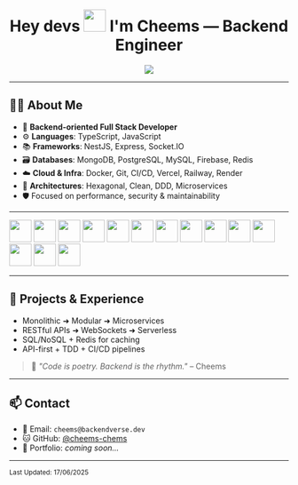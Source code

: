 <h1 align="center">Hey devs <img src="https://emojis.slackmojis.com/emojis/images/1577305505/7373/hand_wave.gif" width="40"/> I'm Cheems — Backend Engineer</h1>

<p align="center">
  <img src="https://readme-typing-svg.herokuapp.com?font=Fira+Code&pause=1000&color=00F7C1&center=true&width=500&lines=Backend+Developer+%7C+API+Architect;Node.js+%7C+NestJS+%7C+TypeScript+lover;MongoDB,+PostgreSQL,+MySQL,+Redis;Clean+Code+%7C+SOLID+%7C+DDD+%7C+Hexagonal+Architecture;Welcome+to+my+backend+terminal!">
</p>

---

## 👨‍💻 About Me

- 🧠 **Backend-oriented Full Stack Developer**
- ⚙️ **Languages**: TypeScript, JavaScript
- 📚 **Frameworks**: NestJS, Express, Socket.IO
- 🗃️ **Databases**: MongoDB, PostgreSQL, MySQL, Firebase, Redis
- ☁️ **Cloud & Infra**: Docker, Git, CI/CD, Vercel, Railway, Render
- 🧱 **Architectures**: Hexagonal, Clean, DDD, Microservices
- 🛡️ Focused on performance, security & maintainability

---

<!-- Languages -->
<img src="https://cdn.jsdelivr.net/gh/devicons/devicon/icons/typescript/typescript-original.svg" width="40"/>
<img src="https://cdn.jsdelivr.net/gh/devicons/devicon/icons/javascript/javascript-original.svg" width="40"/>

<!-- Backend -->
<img src="https://cdn.jsdelivr.net/gh/devicons/devicon/icons/nodejs/nodejs-original.svg" width="40"/>
<img src="https://cdn.jsdelivr.net/gh/devicons/devicon/icons/nestjs/nestjs-plain.svg" width="40"/>
<img src="https://cdn.jsdelivr.net/gh/devicons/devicon/icons/express/express-original.svg" width="40"/>
<img src="https://cdn.jsdelivr.net/gh/devicons/devicon/icons/socketio/socketio-original.svg" width="40"/>

<!-- Databases -->
<img src="https://cdn.jsdelivr.net/gh/devicons/devicon/icons/mongodb/mongodb-original.svg" width="40"/>
<img src="https://cdn.jsdelivr.net/gh/devicons/devicon/icons/postgresql/postgresql-original.svg" width="40"/>
<img src="https://cdn.jsdelivr.net/gh/devicons/devicon/icons/mysql/mysql-original.svg" width="40"/>
<img src="https://cdn.jsdelivr.net/gh/devicons/devicon/icons/firebase/firebase-plain.svg" width="40"/>
<img src="https://cdn.jsdelivr.net/gh/devicons/devicon/icons/redis/redis-original.svg" width="40"/>

<!-- DevOps -->
<img src="https://cdn.jsdelivr.net/gh/devicons/devicon/icons/docker/docker-original.svg" width="40"/>
<img src="https://cdn.jsdelivr.net/gh/devicons/devicon/icons/git/git-original.svg" width="40"/>
<img src="https://cdn.jsdelivr.net/gh/devicons/devicon/icons/github/github-original.svg" width="40"/>


---

## 🧱 Projects & Experience

- Monolithic ➜ Modular ➜ Microservices
- RESTful APIs ➜ WebSockets ➜ Serverless
- SQL/NoSQL + Redis for caching
- API-first + TDD + CI/CD pipelines

> 💬 *"Code is poetry. Backend is the rhythm."* – Cheems

---

## 📫 Contact

- 📧 Email: `cheems@backendverse.dev`
- 🐱 GitHub: [@cheems-chems](https://github.com/cheems-chems)
- 🧠 Portfolio: _coming soon..._

---

<sub>Last Updated: 17/06/2025</sub>
